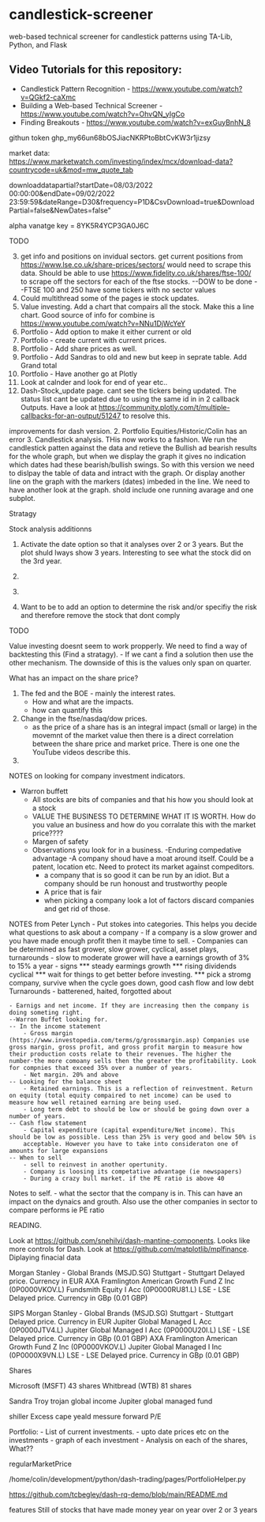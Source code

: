 # candlestick-screener
web-based technical screener for candlestick patterns using TA-Lib, Python, and Flask

## Video Tutorials for this repository:

* Candlestick Pattern Recognition - https://www.youtube.com/watch?v=QGkf2-caXmc
* Building a Web-based Technical Screener - https://www.youtube.com/watch?v=OhvQN_yIgCo
* Finding Breakouts - https://www.youtube.com/watch?v=exGuyBnhN_8

githun token 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

market data: https://www.marketwatch.com/investing/index/mcx/download-data?countrycode=uk&mod=mw_quote_tab

downloaddatapartial?startDate=08/03/2022 00:00:00&endDate=09/02/2022 23:59:59&dateRange=D30&frequency=P1D&CsvDownload=true&DownloadPartial=false&NewDates=false"

alpha vanatge key = 8YK5R4YCP3GA0J6C

TODO

3. get info and positions on invidual sectors.
    get current positions from https://www.lse.co.uk/share-prices/sectors/
    would need to scrape this data. 
    Should be able to use https://www.fidelity.co.uk/shares/ftse-100/ to scrape
    off the sectors for each of the ftse stocks.
    --DOW to be done
    --FTSE 100 and 250 have some tickers with no sector values
4. Could multithread some of the pages ie stock updates.
5. Value investing. Add a chart that compairs all the stock. Make this a line chart.
    Good source of info for combine is https://www.youtube.com/watch?v=NNu1DjWcYeY 
11. Portfolio - Add option to make it either current or old
12. Portfolio - create current with current prices.
13. Portfolio - Add share prices as well.
14. Portfolio - Add Sandras to old and new but keep in seprate table. Add Grand total
15. Portfolio - Have another go at Plotly
16. Look at calnder and look for end of year etc..
17. Dash-Stock_update page. cant see the tickers being updated. The status list cant be updated due to 
    using the same id in in 2 callback Outputs. Have a look at 
    https://community.plotly.com/t/multiple-callbacks-for-an-output/51247 to resolve this.

improvements for dash version.
2. Portfolio
    Equities/Historic/Colin has an error
3. Candlestick analysis. THis now works to a fashion. We run the candlestick patten against the 
    data and retieve the Bullish ad bearish results for the whole graph, but when we display the graph
    it gives no indication which dates had these bearish/bullish swings. So with this version we need to 
    dislpay the table of data and intract with the graph. Or display another line on the graph with the 
    markers (dates) imbeded in the line.
    We need to have another look at the graph. shold include one running avarage and one subplot.


Stratagy

Stock analysis additionns
1. Activate the date option so that it analyses over 2 or 3 years. But the plot shuld lways show 3 years. Interesting to see what
    the stock did on the 3rd year.
2. ~~~Add cadelstick option~~~
3. ~~~Add a plot with all the selected stocks but plot percentage change.~~~
4. Want to be to add an option to determine the risk and/or specifiy the risk and therefore remove the stock that dont comply


TODO

Value investing doesnt seem to work propperly. We need to find a way of backtesting this (Find a stratagy).
    - If we cant a find a solution then use the other mechanism. The downside of this is the values only span on quarter.





What has an impact on the share price?
1. The fed and the BOE - mainly the interest rates. 
    - How and what are the impacts.
    - how can quantify this
2. Change in the ftse/nasdaq/dow prices.
    - as the price of a share has is an integral impact (small or large) in the movemnt of the market value
      then there is a direct correlation between the share price and market price. 
      There is one one the YouTube videos describe this.
3. 

NOTES on looking for company investment indicators.
- Warron buffett
    - All stocks are bits of companies and that his how you should look at a stock
    - VALUE THE BUSINESS TO DETERMINE WHAT IT IS WORTH.
        How do you value an business and how do you corralate this with the market price????
    - Margen of safety
    - Observations you look for in a business.
        -Enduring compedative advantage
            -A company shoud have a moat around itself. Could be a patent, location etc. Need to protect its
            market against compeditors. 
        - a company that is so good it can be run by an idiot. But a company should be run
          honoust and trustworthy people
        - A price that is fair
        - when picking a company look a lot of factors discard companies and get rid of those.

NOTES from Peter Lynch
    - Put stokes into categories. This helps you decide what questions to ask about a company
    - If a company is a slow grower and you have made enough profit then it maybe time to sell.
    - Companies can be determined as fast grower, slow grower, cyclical, asset plays, turnarounds
    - slow to moderate grower will have a earnings growth of 3% to 15% a year
    - signs *** steady earmings growth
      *** rising dividends
      cyclical
      *** wait for things to get better before investing.
      *** pick a stromg company, survive when the cycle goes down, good cash flow and low debt
      Turnarounds - batterened, haited, forgotted about

    - Earnigs and net income. If they are increasing then the company is doing someting right. 
    --Warron Buffet looking for.
    -- In the income statement
        - Gross margin (https://www.investopedia.com/terms/g/grossmargin.asp) Companies use gross margin, gross profit, and gross profit margin to measure how their production costs relate to their revenues. The higher the number-the more comoany sells then the greater the profitability. Look for compnies that exceed 35% over a number of years.
        - Net margin. 20% and above
    -- Looking for the balance sheet
        - Retained earnings. This is a reflection of reinvestment. Return on equity (total equity compaired to net income) can be used to measure how well retained earning are being used. 
        - Long term debt to should be low or should be going down over a number of years.
    -- Cash flow statement
        - Capital expenditure (capital expenditure/Net income). This should be low as possible. Less than 25% is very good and below 50% is 
        acceptable. However you have to take into consideraton one of amounts for large expansions
    -- When to sell
        - sell to reinvest in another opertunity.
        - Company is loosing its competative advantage (ie newspapers)
        - During a crazy bull market. if the PE ratio is above 40


Notes to self.
    - what the sector that the company is in. This can have an impact on the dynaics and grouth. Also use the
      other companies in sector to compare performs ie PE ratio


READING.

Look at https://github.com/snehilvj/dash-mantine-components. Looks like more controls for Dash.
Look at https://github.com/matplotlib/mplfinance. Diplaying finacial data


Morgan Stanley - Global Brands (MSJD.SG)
Stuttgart - Stuttgart Delayed price. Currency in EUR
AXA Framlington American Growth Fund Z Inc (0P0000VKOV.L)
Fundsmith Equity I Acc (0P0000RU81.L)
LSE - LSE Delayed price. Currency in GBp (0.01 GBP)


SIPS
Morgan Stanley - Global Brands (MSJD.SG)
Stuttgart - Stuttgart Delayed price. Currency in EUR
Jupiter Global Managed L Acc (0P0000JTV4.L)
Jupiter Global Managed I Acc (0P0000U20I.L)
LSE - LSE Delayed price. Currency in GBp (0.01 GBP)
AXA Framlington American Growth Fund Z Inc (0P0000VKOV.L)
Jupiter Global Managed I Inc (0P0000X9VN.L)
LSE - LSE Delayed price. Currency in GBp (0.01 GBP)

Shares

Microsoft (MSFT) 43 shares
Whitbread (WTB) 81 shares

Sandra
Troy trojan global income 
Jupiter global managed fund


shiller Excess cape yeald messure 
forward P/E

Portfolio:
     - List of current investments.
     - upto date prices etc on the investments
     - graph of each investment
     - Analysis on each of the shares, What??

regularMarketPrice

/home/colin/development/python/dash-trading/pages/PortfolioHelper.py

https://github.com/tcbegley/dash-rq-demo/blob/main/README.md


features
Still of stocks that have made money year on year over 2 or 3 years


